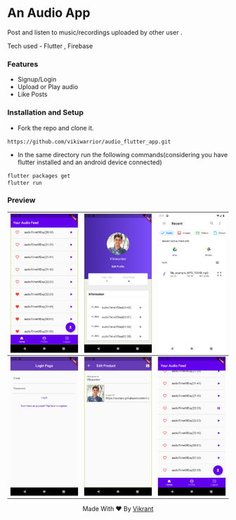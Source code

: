 # An Audio App 
Post and listen to music/recordings uploaded by other user .  

Tech used - Flutter , Firebase 

### Features
* Signup/Login
* Upload or Play audio  
* Like Posts 
 
### Installation and Setup

* Fork the repo and clone it.
```
https://github.com/vikiwarrior/audio_flutter_app.git
```
* In the same directory run the following commands(considering you have flutter installed and an android device connected)
```
flutter packages get
flutter run
```

### Preview

| ![](asset/1.png) | ![](asset/2.png) | ![](asset/3.png) |
|:--------------------------|:--------------------------|:--------------------------|
| ![](asset/4.png) | ![](asset/5.png) | ![](asset/6.png) |
              
<p align='center'>Made With ❤️ By  <a href="https://github.com/vikiwarrior">Vikrant</a></p>
